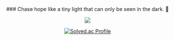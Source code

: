 <div align="center">
  ### Chase hope like a tiny light that can only be seen in the dark. 🌟

  <a href="https://www.notion.so/yunn4humanity/Hi-I-m-YUNN-d01205a5a2e04108bc13808bd04eb344" target="_blank"><img src="https://img.shields.io/badge/@yunn4humanity-ffffff?style=flat-square&logo=notion&logoColor=000000"/></a>

  [![Solved.ac Profile](http://mazassumnida.wtf/api/v2/generate_badge?boj=toomstar)](https://solved.ac/toomstar/)


</div>



<!--

깃허브 스탯
![YUNN's github stats](https://github-readme-stats.vercel.app/api?username=yunn4humanity&show_icons=true)

-->


